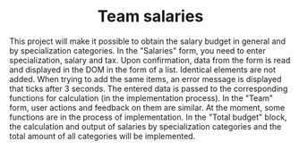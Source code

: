 <h1 align="center">Team salaries</h3> 
This project will make it possible to obtain the salary budget in general and by specialization categories.
In the "Salaries" form, you need to enter specialization, salary and tax. Upon confirmation, data from the form is read and displayed in the DOM in the form of a list. Identical elements are not added. When trying to add the same items, an error message is displayed that ticks after 3 seconds. The entered data is passed to the corresponding functions for calculation (in the implementation process).
In the "Team" form, user actions and feedback on them are similar. At the moment, some functions are in the process of implementation.
In the "Total budget" block, the calculation and output of salaries by specialization categories and the total amount of all categories will be implemented.